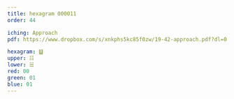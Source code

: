 ```yaml
---
title: hexagram 000011
order: 44

iching: Approach
pdf: https://www.dropbox.com/s/xnkphs5kc85f0zw/19-42-approach.pdf?dl=0

hexagram: ䷒
upper: ☷
lower: ☱
red: 00
green: 01
blue: 01
---
```

